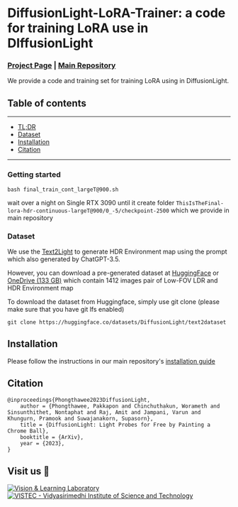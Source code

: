 # DiffusionLight-LoRA-Trainer: a code for training LoRA use in DIffusionLight
### [Project Page](https://diffusionlight.github.io/) | [Main Repository](https://github.com/DIffusionLight/DiffusionLight)

We provide a code and training set for training LoRA using in DiffusionLight.

## Table of contents
-----
  * [TL;DR](#Getting-started)
  * [Dataset](#Dataset)
  * [Installation](#Installation)
  * [Citation](#Citation)
------

### Getting started

```shell
bash final_train_cont_largeT@900.sh
```

wait over a night on Single RTX 3090 until it create folder `ThisIsTheFinal-lora-hdr-continuous-largeT@900/0_-5/checkpoint-2500` which we provide in main repository


### Dataset 

We use the [Text2Light](https://frozenburning.github.io/projects/text2light/) to generate HDR Environment map using the prompt which also generated by ChatGPT-3.5. 

However, you can download a pre-generated dataset at [HuggingFace](https://huggingface.co/datasets/DiffusionLight/text2dataset) or [OneDrive (133 GB)](https://vistec-my.sharepoint.com/:f:/g/personal/pakkapon_p_s19_vistec_ac_th/Es_xIFk67UBPkVdW25cwDScBdvNlsZYz8lZblO7ZGzqGNg?e=q1dUqd) which contain 1412 images pair of Low-FOV LDR and HDR Environment map

To download the dataset from Huggingface, simply use git clone (please make sure that you have git lfs enabled)
```
git clone https://huggingface.co/datasets/DiffusionLight/text2dataset
```

## Installation

Please follow the instructions in our main repository's [installation guide](https://github.com/DiffusionLight/DiffusionLight#Installation)


## Citation

```
@inproceedings{Phongthawee2023DiffusionLight,
    author = {Phongthawee, Pakkapon and Chinchuthakun, Worameth and Sinsunthithet, Nontaphat and Raj, Amit and Jampani, Varun and Khungurn, Pramook and Suwajanakorn, Supasorn},
    title = {DiffusionLight: Light Probes for Free by Painting a Chrome Ball},
    booktitle = {ArXiv},
    year = {2023},
}
```

## Visit us 🦉
[![Vision & Learning Laboratory](https://i.imgur.com/hQhkKhG.png)](https://vistec.ist/vision) [![VISTEC - Vidyasirimedhi Institute of Science and Technology](https://i.imgur.com/4wh8HQd.png)](https://vistec.ist/)
